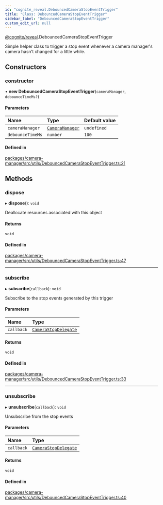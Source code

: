 ```yaml
---
id: "cognite_reveal.DebouncedCameraStopEventTrigger"
title: "Class: DebouncedCameraStopEventTrigger"
sidebar_label: "DebouncedCameraStopEventTrigger"
custom_edit_url: null
---
```


[@cognite/reveal](../modules/cognite_reveal.md).DebouncedCameraStopEventTrigger

Simple helper class to trigger a stop event whenever a camera manager's
camera hasn't changed for a little while.

## Constructors

### constructor

• **new DebouncedCameraStopEventTrigger**(`cameraManager`, `debounceTimeMs?`)

#### Parameters

| Name | Type | Default value |
| :------ | :------ | :------ |
| `cameraManager` | [`CameraManager`](../interfaces/cognite_reveal.CameraManager.md) | `undefined` |
| `debounceTimeMs` | `number` | `100` |

#### Defined in

[packages/camera-manager/src/utils/DebouncedCameraStopEventTrigger.ts:21](https://github.com/cognitedata/reveal/blob/fba2eed2/viewer/packages/camera-manager/src/utils/DebouncedCameraStopEventTrigger.ts#L21)

## Methods

### dispose

▸ **dispose**(): `void`

Deallocate resources associated with this object

#### Returns

`void`

#### Defined in

[packages/camera-manager/src/utils/DebouncedCameraStopEventTrigger.ts:47](https://github.com/cognitedata/reveal/blob/fba2eed2/viewer/packages/camera-manager/src/utils/DebouncedCameraStopEventTrigger.ts#L47)

___

### subscribe

▸ **subscribe**(`callback`): `void`

Subscribe to the stop events generated by this trigger

#### Parameters

| Name | Type |
| :------ | :------ |
| `callback` | [`CameraStopDelegate`](../modules/cognite_reveal.md#camerastopdelegate) |

#### Returns

`void`

#### Defined in

[packages/camera-manager/src/utils/DebouncedCameraStopEventTrigger.ts:33](https://github.com/cognitedata/reveal/blob/fba2eed2/viewer/packages/camera-manager/src/utils/DebouncedCameraStopEventTrigger.ts#L33)

___

### unsubscribe

▸ **unsubscribe**(`callback`): `void`

Unsubscribe from the stop events

#### Parameters

| Name | Type |
| :------ | :------ |
| `callback` | [`CameraStopDelegate`](../modules/cognite_reveal.md#camerastopdelegate) |

#### Returns

`void`

#### Defined in

[packages/camera-manager/src/utils/DebouncedCameraStopEventTrigger.ts:40](https://github.com/cognitedata/reveal/blob/fba2eed2/viewer/packages/camera-manager/src/utils/DebouncedCameraStopEventTrigger.ts#L40)
